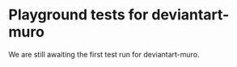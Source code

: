 # Playground tests for deviantart-muro
We are still awaiting the first test run for deviantart-muro.
